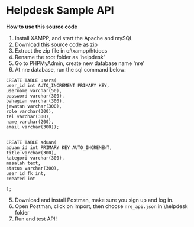 # Helpdesk Sample API

**How to use this source code**

1. Install XAMPP, and start the Apache and mySQL 
2. Download this source code as zip
3. Extract the zip file in c:\xampp\htdocs
4. Rename the root folder as 'helpdesk'
5. Go to PHPMyAdmin, create new database name 'nre'
3. At nre database, run the sql command below: 

```
CREATE TABLE users(
user_id int AUTO_INCREMENT PRIMARY KEY,
username varchar(50),
password varchar(300), 
bahagian varchar(300), 
jawatan varchar(300), 
role varchar(300), 
tel varchar(300), 
name varchar(200), 
email varchar(300)); 


CREATE TABLE aduan(
aduan_id int PRIMARY KEY AUTO_INCREMENT, 
title varchar(300),
kategori varchar(300),
masalah text,
status varchar(300),
user_id_fk int,
created int

); 
```
5. Download and install Postman, make sure you sign up and log in.
6. Open Postman, click on import, then choose ```nre_api.json``` in \helpdesk folder
7. Run and test API!